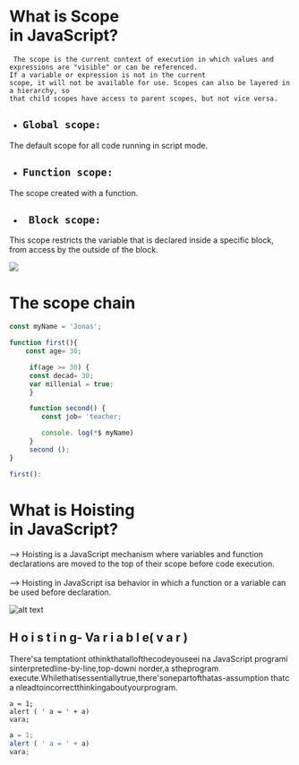 <h1>What is Scope <br>in  JavaScript?</h1>


```
 The scope is the current context of execution in which values and expressions are "visible" or can be referenced.
If a variable or expression is not in the current
scope, it will not be available for use. Scopes can also be layered in a hierarchy, so
that child scopes have access to parent scopes, but not vice versa.
```
 - ## `Global scope:`
The default scope for all code running in script mode.

 - ## `Function scope: `
The scope created with a function.
 - ## ` Block scope:`
This scope restricts the variable that is declared inside a specific block, from access by the outside of the block.



![](https://www.scaler.com/topics/images/scope-in-javascript-thumbnail.webp)


<h1>The scope chain</h1>

``` js
const myName = 'Jonas';

function first(){
    const age= 30;

     if(age >= 30) {
     const decad= 30;
     var millenial = true;
     }

     function second() {
        const job= 'teacher;

        console. log(*$ myName)
     }
     second ();
}

first():
```


<h1>What is Hoisting <br>in  JavaScript?</h1>
--> Hoisting is a JavaScript mechanism where variables and function declarations are moved to the top of their scope before code execution.
<br> <br>
--> Hoisting in JavaScript isa behavior in which a function or a variable can be used before declaration.

![alt text](https://res.cloudinary.com/practicaldev/image/fetch/s--Ceq9cg87--/c_imagga_scale,f_auto,fl_progressive,h_900,q_auto,w_1600/https://thepracticaldev.s3.amazonaws.com/i/kaf11wh85tkhfv1338b4.png)



## H o i s t i n g- Va r i a b l e( v a r )

There'sa temptationt othinkthatallofthecodeyouseei na JavaScript
programi sinterpretedline-by-line,top-downi norder,a stheprogram execute.Whilethatisessentiallytrue,there'sonepartofthatas-assumption thatc a nleadtoincorrectthinkingaboutyourprogram.

```
a = 1;
alert ( ' a = ' + a)
vara;
```

```js
a = 1;
alert ( ' a = ' + a)
vara;
```
